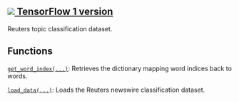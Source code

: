 [ ![](https://tensorflow.google.cn/images/tf_logo_32px.png) TensorFlow 1
version](/versions/r1.15/api_docs/python/tf/keras/datasets/reuters)  
---  
  
Reuters topic classification dataset.

## Functions

[`get_word_index(...)`](https://tensorflow.google.cn/api_docs/python/tf/keras/datasets/reuters/get_word_index):
Retrieves the dictionary mapping word indices back to words.

[`load_data(...)`](https://tensorflow.google.cn/api_docs/python/tf/keras/datasets/reuters/load_data):
Loads the Reuters newswire classification dataset.

